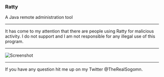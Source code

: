 ### Ratty

A Java remote administration tool

---

It has come to my attention that there are people using Ratty for malicious activity. I do not support and I am not responsible for any illegal use of this program.

---

![Screenshot](http://i.imgur.com/S2uXS8l.png "Screenshot")

---

If you have any question hit me up on my Twitter @TheRealSogomn.
